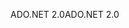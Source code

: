 <span data-ttu-id="1303a-101">ADO.NET 2.0</span><span class="sxs-lookup"><span data-stu-id="1303a-101">ADO.NET 2.0</span></span>